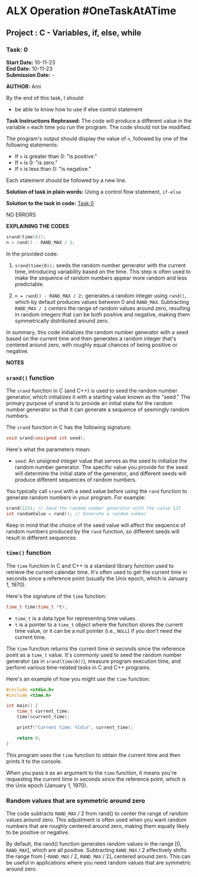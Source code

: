 # ALX Operation #OneTaskAtATime 
## Project : C - Variables, if, else, while
### Task: 0
**Start Date:** 10-11-23  
**End Date:** 10-11-23  
**Submission Date:** -

**AUTHOR:** Ami

By the end of this task, I should:
- be able to know how to use if else control statement

**Task Instructions Rephrased:**
The code will produce a different value in the variable `n` each time you run the program. The code should not be modified.

The program's output should display the value of `n`, followed by one of the following statements:
- If `n` is greater than 0: "is positive."
- If `n` is 0: "is zero."
- If `n` is less than 0: "is negative."

Each statement should be followed by a new line.


**Solution of task in plain words:**
Using a control flow statement, `if-else`


**Solution to the task in code:**
[Task 0](./0-positive_or_negative.c)

NO ERRORS

**EXPLAINING THE CODES**
```c
srand(time(0));
n = rand() - RAND_MAX / 2;
```
In the provided code:

1. `srand(time(0));` seeds the random number generator with the current time, introducing variability based on the time. This step is often used to make the sequence of random numbers appear more random and less predictable.

2. `n = rand() - RAND_MAX / 2;` generates a random integer using `rand()`, which by default produces values between 0 and `RAND_MAX`. Subtracting `RAND_MAX / 2` centers the range of random values around zero, resulting in random integers that can be both positive and negative, making them symmetrically distributed around zero.

In summary, this code initializes the random number generator with a seed based on the current time and then generates a random integer that's centered around zero, with roughly equal chances of being positive or negative.

**NOTES**
### `srand()` function
The `srand` function in C (and C++) is used to seed the random number generator, which initializes it with a starting value known as the "seed." The primary purpose of srand is to provide an initial state for the random number generator so that it can generate a sequence of seemingly random numbers.


The `srand` function in C has the following signature:

```c
void srand(unsigned int seed);
```

Here's what the parameters mean:

- `seed`: An unsigned integer value that serves as the seed to initialize the random number generator. The specific value you provide for the seed will determine the initial state of the generator, and different seeds will produce different sequences of random numbers.

You typically call `srand` with a seed value before using the `rand` function to generate random numbers in your program. For example:

```c
srand(123); // Seed the random number generator with the value 123
int randomValue = rand(); // Generate a random number
```

Keep in mind that the choice of the seed value will affect the sequence of random numbers produced by the `rand` function, so different seeds will result in different sequences.

### `time()` function

The `time` function in C and C++ is a standard library function used to retrieve the current calendar time. It's often used to get the current time in seconds since a reference point (usually the Unix epoch, which is January 1, 1970).

Here's the signature of the `time` function:

```c
time_t time(time_t *t);
```

- `time_t` is a data type for representing time values.
- `t` is a pointer to a `time_t` object where the function stores the current time value, or it can be a null pointer (i.e., `NULL`) if you don't need the current time.

The `time` function returns the current time in seconds since the reference point as a `time_t` value. It's commonly used to seed the random number generator (as in `srand(time(0))`), measure program execution time, and perform various time-related tasks in C and C++ programs.

Here's an example of how you might use the `time` function:

```c
#include <stdio.h>
#include <time.h>

int main() {
    time_t current_time;
    time(&current_time);

    printf("Current time: %ld\n", current_time);

    return 0;
}
```

This program uses the `time` function to obtain the current time and then prints it to the console.


When you pass `0` as an argument to the `time` function, it means you're requesting the current time in seconds since the reference point, which is the Unix epoch (January 1, 1970).

### Random values that are symmetric around zero
The code subtracts `RAND_MAX` / 2 from rand() to center the range of random values around zero. This adjustment is often used when you want random numbers that are roughly centered around zero, making them equally likely to be positive or negative.

By default, the rand() function generates random values in the range [0, `RAND_MAX`], which are all positive. Subtracting `RAND_MAX` / 2 effectively shifts the range from [-`RAND_MAX` / 2, `RAND_MAX` / 2], centered around zero. This can be useful in applications where you need random values that are symmetric around zero.
